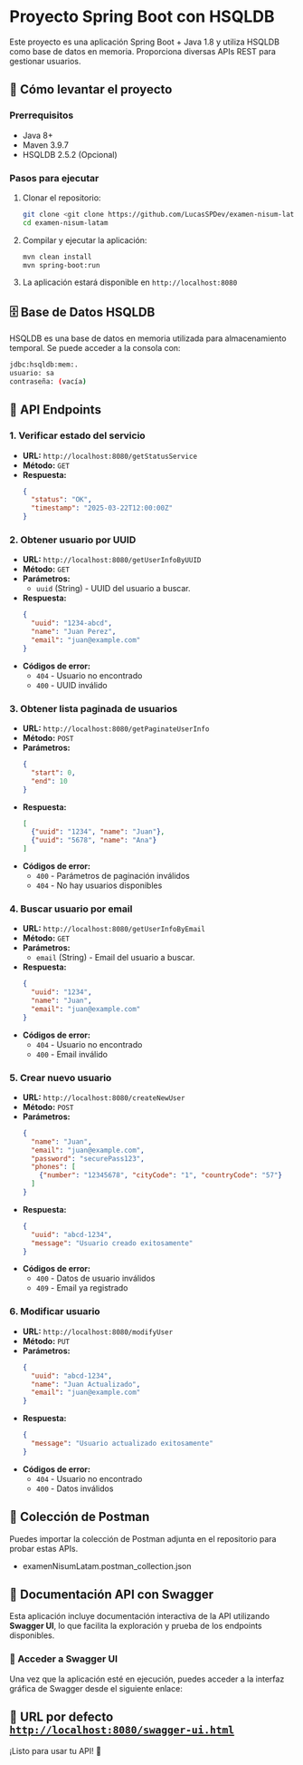 # Proyecto Spring Boot con HSQLDB

Este proyecto es una aplicación Spring Boot + Java 1.8 y utiliza HSQLDB como base de datos en memoria. Proporciona diversas APIs REST para gestionar usuarios.

## 🚀 Cómo levantar el proyecto

### Prerrequisitos
- Java 8+
- Maven 3.9.7
- HSQLDB 2.5.2 (Opcional)

### Pasos para ejecutar
1. Clonar el repositorio:
   ```sh
   git clone <git clone https://github.com/LucasSPDev/examen-nisum-latam.git>
   cd examen-nisum-latam
   ```
2. Compilar y ejecutar la aplicación:
   ```sh
   mvn clean install
   mvn spring-boot:run
   ```
3. La aplicación estará disponible en `http://localhost:8080`

## 🗄️ Base de Datos HSQLDB
HSQLDB es una base de datos en memoria utilizada para almacenamiento temporal. Se puede acceder a la consola con:
```sh
jdbc:hsqldb:mem:.
usuario: sa
contraseña: (vacía)
```

## 📌 API Endpoints

### 1. Verificar estado del servicio
- **URL:** `http://localhost:8080/getStatusService`
- **Método:** `GET`
- **Respuesta:**
  ```json
  {
    "status": "OK",
    "timestamp": "2025-03-22T12:00:00Z"
  }
  ```

### 2. Obtener usuario por UUID
- **URL:** `http://localhost:8080/getUserInfoByUUID`
- **Método:** `GET`
- **Parámetros:**
  - `uuid` (String) - UUID del usuario a buscar.
- **Respuesta:**
  ```json
  {
    "uuid": "1234-abcd",
    "name": "Juan Perez",
    "email": "juan@example.com"
  }
  ```
- **Códigos de error:**
  - `404` - Usuario no encontrado
  - `400` - UUID inválido

### 3. Obtener lista paginada de usuarios
- **URL:** `http://localhost:8080/getPaginateUserInfo`
- **Método:** `POST`
- **Parámetros:**
  ```json
  {
    "start": 0,
    "end": 10
  }
  ```
- **Respuesta:**
  ```json
  [
    {"uuid": "1234", "name": "Juan"},
    {"uuid": "5678", "name": "Ana"}
  ]
  ```
- **Códigos de error:**
  - `400` - Parámetros de paginación inválidos
  - `404` - No hay usuarios disponibles

### 4. Buscar usuario por email
- **URL:** `http://localhost:8080/getUserInfoByEmail`
- **Método:** `GET`
- **Parámetros:**
  - `email` (String) - Email del usuario a buscar.
- **Respuesta:**
  ```json
  {
    "uuid": "1234",
    "name": "Juan",
    "email": "juan@example.com"
  }
  ```
- **Códigos de error:**
  - `404` - Usuario no encontrado
  - `400` - Email inválido

### 5. Crear nuevo usuario
- **URL:** `http://localhost:8080/createNewUser`
- **Método:** `POST`
- **Parámetros:**
  ```json
  {
    "name": "Juan",
    "email": "juan@example.com",
    "password": "securePass123",
    "phones": [
      {"number": "12345678", "cityCode": "1", "countryCode": "57"}
    ]
  }
  ```
- **Respuesta:**
  ```json
  {
    "uuid": "abcd-1234",
    "message": "Usuario creado exitosamente"
  }
  ```
- **Códigos de error:**
  - `400` - Datos de usuario inválidos
  - `409` - Email ya registrado

### 6. Modificar usuario
- **URL:** `http://localhost:8080/modifyUser`
- **Método:** `PUT`
- **Parámetros:**
  ```json
  {
    "uuid": "abcd-1234",
    "name": "Juan Actualizado",
    "email": "juan@example.com"
  }
  ```
- **Respuesta:**
  ```json
  {
    "message": "Usuario actualizado exitosamente"
  }
  ```
- **Códigos de error:**
  - `404` - Usuario no encontrado
  - `400` - Datos inválidos

## 📄 Colección de Postman
Puedes importar la colección de Postman adjunta en el repositorio para probar estas APIs.

- examenNisumLatam.postman_collection.json

## 📄 Documentación API con Swagger

Esta aplicación incluye documentación interactiva de la API utilizando **Swagger UI**, lo que facilita la exploración y prueba de los endpoints disponibles.

### 🔹 Acceder a Swagger UI
Una vez que la aplicación esté en ejecución, puedes acceder a la interfaz gráfica de Swagger desde el siguiente enlace:

📌 **URL por defecto**  
[`http://localhost:8080/swagger-ui.html`](http://localhost:8080/swagger-ui.html)
---

¡Listo para usar tu API! 🚀

